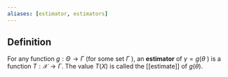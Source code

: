 ```yaml
---
aliases: [estimator, estimators]
---
```

## Definition
For any function $g: \Theta \rightarrow \Gamma$ (for some set $\Gamma$ ), an **estimator** of $\gamma=g(\theta$ ) is a function $T: \mathcal{X} \rightarrow \Gamma$.
The value $T(X)$ is called the [[estimate]] of $g(\theta)$.

